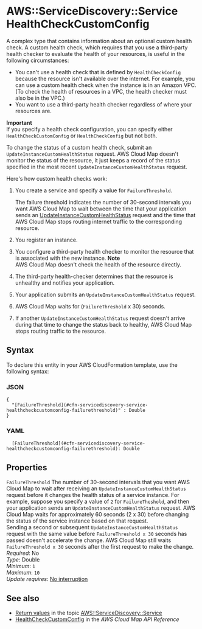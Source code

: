 # AWS::ServiceDiscovery::Service HealthCheckCustomConfig<a name="aws-properties-servicediscovery-service-healthcheckcustomconfig"></a>

A complex type that contains information about an optional custom health check\. A custom health check, which requires that you use a third\-party health checker to evaluate the health of your resources, is useful in the following circumstances:
+ You can't use a health check that is defined by `HealthCheckConfig` because the resource isn't available over the internet\. For example, you can use a custom health check when the instance is in an Amazon VPC\. \(To check the health of resources in a VPC, the health checker must also be in the VPC\.\)
+ You want to use a third\-party health checker regardless of where your resources are\.

**Important**  
If you specify a health check configuration, you can specify either `HealthCheckCustomConfig` or `HealthCheckConfig` but not both\.

To change the status of a custom health check, submit an `UpdateInstanceCustomHealthStatus` request\. AWS Cloud Map doesn't monitor the status of the resource, it just keeps a record of the status specified in the most recent `UpdateInstanceCustomHealthStatus` request\.

Here's how custom health checks work:

1. You create a service and specify a value for `FailureThreshold`\. 

   The failure threshold indicates the number of 30\-second intervals you want AWS Cloud Map to wait between the time that your application sends an [UpdateInstanceCustomHealthStatus](https://docs.aws.amazon.com/cloud-map/latest/api/API_UpdateInstanceCustomHealthStatus.html) request and the time that AWS Cloud Map stops routing internet traffic to the corresponding resource\.

1. You register an instance\.

1. You configure a third\-party health checker to monitor the resource that is associated with the new instance\. 
**Note**  
AWS Cloud Map doesn't check the health of the resource directly\. 

1. The third\-party health\-checker determines that the resource is unhealthy and notifies your application\.

1. Your application submits an `UpdateInstanceCustomHealthStatus` request\.

1. AWS Cloud Map waits for \(`FailureThreshold` x 30\) seconds\.

1. If another `UpdateInstanceCustomHealthStatus` request doesn't arrive during that time to change the status back to healthy, AWS Cloud Map stops routing traffic to the resource\.

## Syntax<a name="aws-properties-servicediscovery-service-healthcheckcustomconfig-syntax"></a>

To declare this entity in your AWS CloudFormation template, use the following syntax:

### JSON<a name="aws-properties-servicediscovery-service-healthcheckcustomconfig-syntax.json"></a>

```
{
  "[FailureThreshold](#cfn-servicediscovery-service-healthcheckcustomconfig-failurethreshold)" : Double
}
```

### YAML<a name="aws-properties-servicediscovery-service-healthcheckcustomconfig-syntax.yaml"></a>

```
  [FailureThreshold](#cfn-servicediscovery-service-healthcheckcustomconfig-failurethreshold): Double
```

## Properties<a name="aws-properties-servicediscovery-service-healthcheckcustomconfig-properties"></a>

`FailureThreshold`  <a name="cfn-servicediscovery-service-healthcheckcustomconfig-failurethreshold"></a>
The number of 30\-second intervals that you want AWS Cloud Map to wait after receiving an `UpdateInstanceCustomHealthStatus` request before it changes the health status of a service instance\. For example, suppose you specify a value of `2` for `FailureTheshold`, and then your application sends an `UpdateInstanceCustomHealthStatus` request\. AWS Cloud Map waits for approximately 60 seconds \(2 x 30\) before changing the status of the service instance based on that request\.  
Sending a second or subsequent `UpdateInstanceCustomHealthStatus` request with the same value before `FailureThreshold x 30` seconds has passed doesn't accelerate the change\. AWS Cloud Map still waits `FailureThreshold x 30` seconds after the first request to make the change\.  
*Required*: No  
*Type*: Double  
*Minimum*: `1`  
*Maximum*: `10`  
*Update requires*: [No interruption](https://docs.aws.amazon.com/AWSCloudFormation/latest/UserGuide/using-cfn-updating-stacks-update-behaviors.html#update-no-interrupt)

## See also<a name="aws-properties-servicediscovery-service-healthcheckcustomconfig--seealso"></a>
+  [Return values](https://docs.aws.amazon.com/AWSCloudFormation/latest/UserGuide/aws-resource-servicediscovery-service.html#aws-resource-servicediscovery-service-return-values) in the topic [AWS::ServiceDiscovery::Service](https://docs.aws.amazon.com/AWSCloudFormation/latest/UserGuide/aws-resource-servicediscovery-service.html) 
+  [HealthCheckCustomConfig](https://docs.aws.amazon.com/cloud-map/latest/api/API_HealthCheckCustomConfig.html) in the *AWS Cloud Map API Reference* 